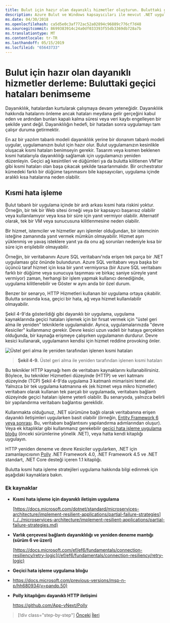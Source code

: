 ```yaml
---
title: Bulut için hazır olan dayanıklı hizmetler oluşturun. Buluttaki geçici hataları benimseme
description: Azure Bulut ve Windows kapsayıcıları ile mevcut .NET uygulamalarını modernleştirme | Bulut için hazır olan dayanıklı hizmetler oluşturun. Buluttaki geçici hataları benimseme
ms.date: 04/30/2018
ms.openlocfilehash: ca5d5e0c3af772ac52a02894c96889c776cf7d48
ms.sourcegitcommit: 8699383914c24a0df033393f55db3369db728a7b
ms.translationtype: MT
ms.contentlocale: tr-TR
ms.lasthandoff: 05/15/2019
ms.locfileid: "65643733"
---
```

# <a name="build-resilient-services-ready-for-the-cloud-embrace-transient-failures-in-the-cloud"></a>Bulut için hazır olan dayanıklı hizmetler derleme: Buluttaki geçici hataları benimseme

Dayanıklılık, hatalardan kurtularak çalışmaya devam yeteneğidir. Dayanıklılık hakkında hatalarını önleme ancak hataları meydana gelir gerçeğini kabul eden ve ardından bunları kapalı kalma süresi veya veri kaybı engelleyen bir şekilde yanıt değil. Dayanıklılığın hedefi, bir hatadan sonra uygulamayı tam çalışır duruma getirmektir.

En az bir yazılım tabanlı modeli dayanıklılık yerine bir donanım tabanlı modeli uygular, uygulamanızın bulut için hazır olur. Bulut uygulamanızın kesinlikle oluşacak kısmi hataları benimseyin gerekir. Tasarım veya kısmen beklenen kısmi hatalarıyla dayanıklılığı sağlamak için uygulamanızı yeniden düzenleyin. Geçici ağ kesintileri ve düğümleri ya da bulutta kilitlenen VM'ler gibi kısmi hataları olan başa çıkacak şekilde tasarlanmalıdır. Bir orchestrator kümedeki farklı bir düğüme taşınmasını bile kapsayıcıları, uygulama içinde aralıklı kısa hatalarına neden olabilir.

## <a name="handling-partial-failure"></a>Kısmi hata işleme

Bulut tabanlı bir uygulama içinde bir ardı arkası kısmi hata riskini yoktur. Örneğin, bir tek bir Web sitesi örneği veya bir kapsayıcı başarısız olabilir veya kullanılamıyor veya kısa bir süre için yanıt vermiyor olabilir. Alternatif olarak, tek bir VM veya sunucusuna kilitlenmesine neden olabilir.

Bir hizmet, istemciler ve hizmetler ayrı işlemler olduğundan, bir istemcinin isteğine zamanında yanıt vermek mümkün olmayabilir. Hizmet aşırı yüklenmiş ve yavaş isteklere yanıt ya da onu ağ sorunları nedeniyle kısa bir süre için erişilebilir olmayabilir.

Örneğin, bir veritabanını Azure SQL veritabanı'nda erişen tek parça bir .NET uygulaması göz önünde bulundurun. Azure SQL veritabanı veya başka bir üçüncü taraf hizmet için kısa bir yanıt vermiyorsa (bir Azure SQL veritabanı farklı bir düğüme veya sunucuya taşınması ve birkaç saniye süreyle yanıt vermiyor) zaman, herhangi bir işlem yapmak kullanıcı denediğinde, uygulama kilitlenebilir ve Göster w aynı anda bir özel durum.

Benzer bir senaryo, HTTP Hizmetleri kullanan bir uygulama ortaya çıkabilir. Bulutta sırasında kısa, geçici bir hata, ağ veya hizmet kullanılabilir olmayabilir.

Şekil 4-9'da gösterildiği gibi dayanıklı bir uygulama, uygulama kaynaklarında geçici hataları işlemek için bir fırsat vermek için "üstel geri alma ile yeniden" tekniklerle uygulamalıdır. Ayrıca, uygulamalarınızda "devre Kesiciler" kullanmanız gerekir. Devre kesici uzun vadeli bir hataya gerçekten olduğunda, bir kaynağa erişmeye çalışırken uygulamanın durdurur. Devre kesici kullanarak, uygulamanın kendisi için hizmet reddine provoking önler.

![Üstel geri alma ile yeniden tarafından işlenen kısmi hataları](./media/image9.png)

> **Şekil 4-9.** Üstel geri alma ile yeniden tarafından işlenen kısmi hataları

Bu teknikler HTTP kaynağı hem de veritabanı kaynaklarını kullanabilirsiniz. Böylece, bu teknikler Hizmetleri düzeyinde (HTTP) ve veri katmanı düzeyinde (TCP) Şekil 4-9'da uygulama 3 katmanlı mimarisini temel alır. Yalnızca bir tek uygulama katmanına ek (ek hizmet veya mikro hizmetler) veritabanı olarak kullanan tek parçalı bir uygulamada, veritabanı bağlantı düzeyinde geçici hataları işleme yeterli olabilir. Bu senaryoda, yalnızca belirli bir yapılandırma veritabanı bağlantısı gereklidir.

Kullanmakta olduğunuz, .NET sürümüne bağlı olarak veritabanına erişen dayanıklı iletişimleri uygularken basit olabilir (örneğin, [Entity Framework 6 veya sonrası](/ef/ef6/fundamentals/connection-resiliency/retry-logic). Bu, veritabanı bağlantısını yapılandırma adımlarından oluşur). Veya ek kitaplıklar gibi kullanmanız gerekebilir [geçici hata işleme uygulama bloğu](https://docs.microsoft.com/previous-versions/msp-n-p/hh680934(v=pandp.50)) (önceki sürümlerine yönelik .NET), veya hatta kendi kitaplığı uygulayın.

HTTP yeniden deneme ve devre Kesiciler uygularken, .NET için zamanlayıcısının [Polly](https://github.com/App-vNext/Polly) .NET Framework 4.0, .NET Framework 4.5 ve .NET standart, .NET Core desteği içeren 1.1 kitaplığı.

Bulutta kısmi hata işleme stratejileri uygulama hakkında bilgi edinmek için aşağıdaki kaynaklara bakın.

### <a name="additional-resources"></a>Ek kaynaklar

- **Kısmi hata işleme için dayanıklı iletişim uygulama**

    [https://docs.microsoft.com/dotnet/standard/microservices-architecture/implement-resilient-applications/partial-failure-strategies](../../microservices-architecture/implement-resilient-applications/partial-failure-strategies.md)

- **Varlık çerçevesi bağlantı dayanıklılığı ve yeniden deneme mantığı (sürüm 6 ve üzeri)**

    [https://docs.microsoft.com/ef/ef6/fundamentals/connection-resiliency/retry-logic](/ef/ef6/fundamentals/connection-resiliency/retry-logic)

- **Geçici hata işleme uygulama bloğu**

- <https://docs.microsoft.com/previous-versions/msp-n-p/hh680934(v=pandp.50)>

- **Polly kitaplığını dayanıklı HTTP iletişimi**

    https://github.com/App-vNext/Polly

>[!div class="step-by-step"]
>[Önceki](when-to-deploy-windows-containers-to-azure-container-service-kubernetes.md)
>[İleri](modernize-your-apps-with-monitoring-and-telemetry.md)
